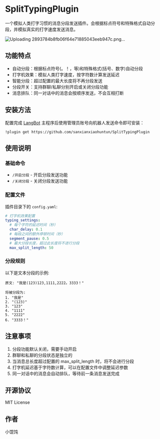 # SplitTypingPlugin

一个模拟人类打字习惯的消息分段发送插件。会根据标点符号和特殊格式自动分段，并模拟真实的打字速度发送消息。

![Uploading 2893784b8fb06f64e71885043eeb947c.png…]()


## 功能特点

- 自动分段：根据标点符号(。！，等)和特殊格式(括号、数字)自动分段
- 打字机效果：模拟人类打字速度，按字符数计算发送延迟
- 智能分段：超过配置的最大长度将不再分段发送
- 分段开关：支持群聊/私聊分别开启或关闭分段功能
- 消息排队：同一对话中的消息会按顺序发送，不会互相打断

## 安装方法

配置完成 [LangBot](https://github.com/RockChinQ/LangBot) 主程序后使用管理员账号向机器人发送命令即可安装：

```
!plugin get https://github.com/sanxianxiaohuntun/SplitTypingPlugin
```

## 使用说明

### 基础命令
- `/开启分段` - 开启分段发送功能
- `/关闭分段` - 关闭分段发送功能

### 配置文件

插件目录下的 `config.yaml`:

```yaml
# 打字机效果配置
typing_settings:
  # 每个字符的延迟时间（秒）
  char_delay: 0.1
  # 每段之间的额外停顿时间（秒）
  segment_pause: 0.5
  # 最大分段长度，超过此长度将不进行分段
  max_split_length: 50
```

### 分段规则

以下是文本分段的示例:
```
原文: "我是(123)123,1111,2222。3333！"

将被分段为:
1. "我是"
2. "(123)"
3. "123"
4. "1111"
5. "2222"
6. "3333！"
```

## 注意事项

1. 分段功能默认关闭，需要手动开启
2. 群聊和私聊的分段状态是独立的
3. 当消息总长度超过配置的 max_split_length 时，将不会进行分段
4. 打字机延迟基于字符数计算，可以在配置文件中调整延迟参数
5. 同一对话中的消息会自动排队，等待前一条消息发送完成

## 开源协议

MIT License

## 作者

小馄饨
